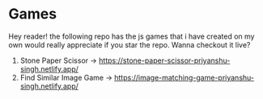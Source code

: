 # Games
Hey reader!  the following repo has the js games that i have created on my own would really appreciate if you star the repo.
Wanna checkout it live? 
1. Stone Paper Scissor -> https://stone-paper-scissor-priyanshu-singh.netlify.app/
2. Find Similar Image Game -> https://image-matching-game-priyanshu-singh.netlify.app/

